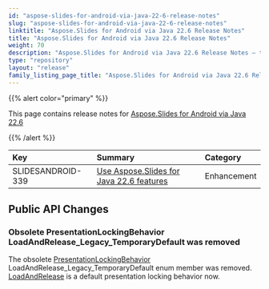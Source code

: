 ```yaml
---
id: "aspose-slides-for-android-via-java-22-6-release-notes"
slug: "aspose-slides-for-android-via-java-22-6-release-notes"
linktitle: "Aspose.Slides for Android via Java 22.6 Release Notes"
title: "Aspose.Slides for Android via Java 22.6 Release Notes"
weight: 70
description: "Aspose.Slides for Android via Java 22.6 Release Notes – the latest updates and fixes."
type: "repository"
layout: "release"
family_listing_page_title: "Aspose.Slides for Android via Java 22.6 Release Notes"
---
```


{{% alert color="primary" %}} 

This page contains release notes for [Aspose.Slides for Android via Java 22.6](https://releases.aspose.com/java/repo/com/aspose/aspose-slides/22.6/)

{{% /alert %}} 

|**Key**|**Summary**|**Category**|
| :- | :- | :- |
|SLIDESANDROID-339|[Use Aspose.Slides for Java 22.6 features](/slides/java/release-notes/2022/aspose-slides-for-java-22-6-release-notes/)|Enhancement|

## Public API Changes ##

### Obsolete PresentationLockingBehavior LoadAndRelease_Legacy_TemporaryDefault was removed ###

The obsolete [PresentationLockingBehavior](https://reference.aspose.com/slides/androidjava/com.aspose.slides/PresentationLockingBehavior) LoadAndRelease_Legacy_TemporaryDefault enum member was removed. [LoadAndRelease](https://reference.aspose.com/slides/androidjava/com.aspose.slides/PresentationLockingBehavior#LoadAndRelease) is a default presentation locking behavior now.

